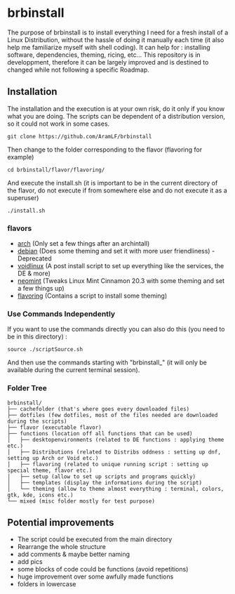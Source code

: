 # brbinstall
The purpose of brbinstall is to install everything I need for a fresh install of a Linux Distribution, without the hassle of doing it manually each time (it also help me familiarize myself with shell coding). It can help for : installing software, dependencies, theming, ricing, etc... This repository is in developpment, therefore it can be largely improved and is destined to changed while not following a specific Roadmap.  

## Installation
The installation and the execution is at your own risk, do it only if you know what you are doing. The scripts can be dependent of a distribution version, so it could not work in some cases.
```
git clone https://github.com/AramLF/brbinstall
```
Then change to the folder corresponding to the flavor (flavoring for example)  
```
cd brbinstall/flavor/flavoring/
```
And execute the install.sh (it is important to be in the current directory of the flavor, do not execute if from somewhere else and do not execute it as a superuser)  
```
./install.sh
```
### flavors
- [arch](https://github.com/AramLF/brbinstall/tree/main/flavor/arch) (Only set a few things after an archintall)
- [debian](https://github.com/AramLF/brbinstall/tree/main/flavor/debian) (Does some theming and set it with more user friendliness) - Deprecated
- [voidlinux](https://github.com/AramLF/brbinstall/tree/main/flavor/voidlinux) (A post install script to set up everything like the services, the DE & more)  
- [neomint](https://github.com/AramLF/brbinstall/tree/main/flavor/neomint) (Tweaks Linux Mint Cinnamon 20.3 with some theming and set a few things up)  
- [flavoring](https://github.com/AramLF/brbinstall/tree/main/flavor/flavoring) (Contains a script to install some theming)  

### Use Commands Independently
If you want to use the commands directly you can also do this (you need to be in this directory) :
```
source ./scriptSource.sh
```
And then use the commands starting with "brbinstall_" (it will only be available during the current terminal session).

### Folder Tree
```  
brbinstall/
├── cachefolder (that's where goes every downloaded files)  
├── dotfiles (few dotfiles, most of the files needed are downloaded during the scripts)
├── flavor (executable flavor)
├── functions (location off all functions that can be used)
│   ├── desktopenvironments (related to DE functions : applying theme etc.)  
│   ├── Distributions (related to Distribs oddness : setting up dnf, setting up Arch or Void etc.)
│   ├── flavoring (related to unique running script : setting up special theme, flavor etc.)
│   ├── setup (allow to set up scripts and programs quickly)
│   ├── templates (display the informations during the script)
│   └── theming (allow to theme almost everything : terminal, colors, gtk, kde, icons etc.)
└── mixed (misc folder mostly for test purpose)
```

## Potential improvements
- The script could be executed from the main directory  
- Rearrange the whole structure
- add comments & maybe better naming
- add pics
- some blocks of code could be functions (avoid repetitions)
- huge improvement over some awfully made functions
- folders in lowercase
